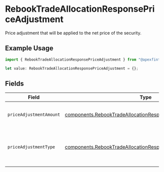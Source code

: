 # RebookTradeAllocationResponsePriceAdjustment

Price adjustment that will be applied to the net price of the security.

## Example Usage

```typescript
import { RebookTradeAllocationResponsePriceAdjustment } from "@apexfintechsolutions/ascend-sdk/models/components";

let value: RebookTradeAllocationResponsePriceAdjustment = {};
```

## Fields

| Field                                                                                                                                          | Type                                                                                                                                           | Required                                                                                                                                       | Description                                                                                                                                    | Example                                                                                                                                        |
| ---------------------------------------------------------------------------------------------------------------------------------------------- | ---------------------------------------------------------------------------------------------------------------------------------------------- | ---------------------------------------------------------------------------------------------------------------------------------------------- | ---------------------------------------------------------------------------------------------------------------------------------------------- | ---------------------------------------------------------------------------------------------------------------------------------------------- |
| `priceAdjustmentAmount`                                                                                                                        | [components.RebookTradeAllocationResponsePriceAdjustmentAmount](../../models/components/rebooktradeallocationresponsepriceadjustmentamount.md) | :heavy_minus_sign:                                                                                                                             | Total monetary value of the price_adjustment                                                                                                   | {<br/>"value": "56.15"<br/>}                                                                                                                   |
| `priceAdjustmentType`                                                                                                                          | [components.RebookTradeAllocationResponsePriceAdjustmentType](../../models/components/rebooktradeallocationresponsepriceadjustmenttype.md)     | :heavy_minus_sign:                                                                                                                             | The type of price adjustment being applied by the broker to the net price of the security.                                                     | MARKUP                                                                                                                                         |